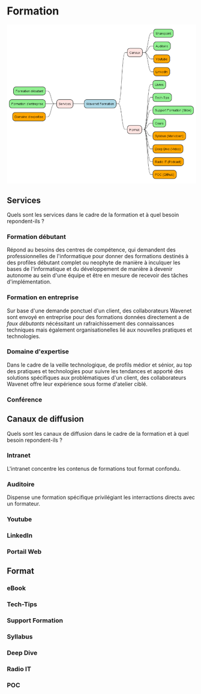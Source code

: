 # Formation

![](./out/diagram/formation/formation.png)

## Services

Quels sont les services dans le cadre de la formation et à quel besoin repondent-ils ?

### Formation débutant

Répond au besoins des centres de compétence, qui demandent des professionnelles de l'informatique pour donner des formations destinés à des profiles débutant complet ou neophyte de manière à inculquer les bases de l'informatique et du développement de manière à devenir autonome au sein d'une équipe et être en mesure de recevoir des tâches d'implémentation.

### Formation en entreprise

Sur base d'une demande ponctuel d'un client, des collaborateurs Wavenet sont envoyé en entreprise pour des formations données directement a de _faux débutants_ nécéssitant un rafraichissement des connaissances techniques mais également organisationelles lié aux nouvelles pratiques et technologies.

### Domaine d'expertise

Dans le cadre de la veille technologique, de profils médior et sénior, au top des pratiques et technologies pour suivre les tendances et apporté des solutions spécifiques aux problématiques d'un client, des collaborateurs Wavenet offre leur expérience sous forme d'atelier ciblé.

### Conférence



## Canaux de diffusion

Quels sont les canaux de diffusion dans le cadre de la formation et à quel besoin repondent-ils ?

### Intranet

L'intranet concentre les contenus de formations tout format confondu.

### Auditoire

Dispense une formation spécifique privilégiant les interractions directs avec un formateur.

### Youtube

### LinkedIn

### Portail Web

## Format

### eBook

### Tech-Tips

### Support Formation

### Syllabus

### Deep Dive

### Radio IT

### POC
